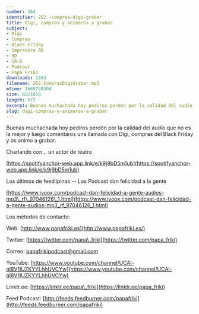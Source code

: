 ```yaml
---
number: 264
identifier: 262.-compras-digi-grabar
title: Digi, compras y animaros a grabar
subject:
- Digi
- Compras
- Black Friday
- Impresora 3D
- 3D
- CR-6
- Podcast
- Papá Friki
downloads: 1303
filename: 262.ComprasDigiGrabar.mp3
mtime: 1669758504
size: 8521059
length: 577
excerpt: Buenas muchachada hoy pediros perdon por la calidad del audio que no es la mejor y luego comentaros una llamada con Digi, compras del Black Friday y os animo a grabar.
slug: digi-compras-y-animaros-a-grabar
---
```

Buenas muchachada hoy pediros perdón por la calidad del audio que no es la mejor y luego comentaros una llamada con Digi, compras del Black Friday y os animo a grabar.

Charlando con... un actor de teatro

[https://spotifyanchor-web.app.link/e/k9j9bD5m1ub](https://spotifyanchor-web.app.link/e/k9j9bD5m1ub)

Los últimos de feedlipinas -- Los Podcast dan felicidad a la gente

[https://www.ivoox.com/podcast-dan-felicidad-a-gente-audios-mp3\_rf\_97046126\_1.html](https://www.ivoox.com/podcast-dan-felicidad-a-gente-audios-mp3_rf_97046126_1.html)

Los métodos de contacto:

Web: [http://www.papafriki.es](http://www.papafriki.es/)

Twitter: [https://twitter.com/papa\_friki](https://twitter.com/papa_friki)

Correo: [papafrikipodcast@gmail.com](https://archive.org/details/papafrikipodast@gmail.com)

YouTube: [https://www.youtube.com/channel/UCAl-ql8V1IUZKYYLhhUVCYw](https://www.youtube.com/channel/UCAl-ql8V1IUZKYYLhhUVCYw)

Linktr.ee: [https://linktr.ee/papa\_friki](https://linktr.ee/papa_friki)

Feed Podcast: [http://feeds.feedburner.com/papafriki](http://feeds.feedburner.com/papafriki)